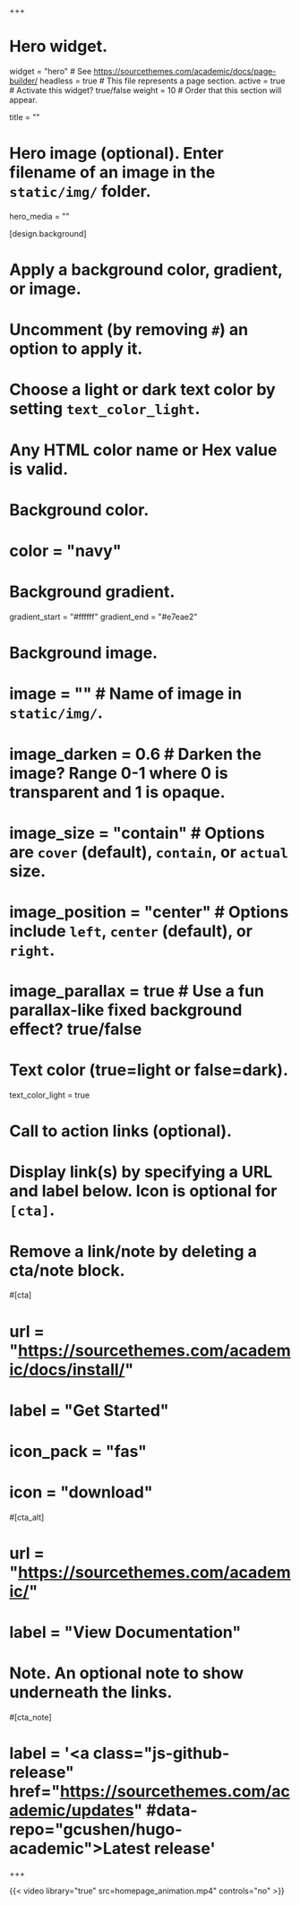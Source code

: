 +++
# Hero widget.
widget = "hero"  # See https://sourcethemes.com/academic/docs/page-builder/
headless = true  # This file represents a page section.
active = true  # Activate this widget? true/false
weight = 10  # Order that this section will appear.

title = ""

# Hero image (optional). Enter filename of an image in the `static/img/` folder.
hero_media = ""

[design.background]
  # Apply a background color, gradient, or image.
  #   Uncomment (by removing `#`) an option to apply it.
  #   Choose a light or dark text color by setting `text_color_light`.
  #   Any HTML color name or Hex value is valid.

  # Background color.
  # color = "navy"
  
  # Background gradient.
  gradient_start = "#ffffff"
  gradient_end = "#e7eae2"
  
  # Background image.
  # image = ""  # Name of image in `static/img/`.
  # image_darken = 0.6  # Darken the image? Range 0-1 where 0 is transparent and 1 is opaque.
  # image_size = "contain"  #  Options are `cover` (default), `contain`, or `actual` size.
  # image_position = "center"  # Options include `left`, `center` (default), or `right`.
  # image_parallax = true  # Use a fun parallax-like fixed background effect? true/false
  
  # Text color (true=light or false=dark).
  text_color_light = true

# Call to action links (optional).
#   Display link(s) by specifying a URL and label below. Icon is optional for `[cta]`.
#   Remove a link/note by deleting a cta/note block.
#[cta]
#  url = "https://sourcethemes.com/academic/docs/install/"
#  label = "Get Started"
#  icon_pack = "fas"
#  icon = "download"
  
#[cta_alt]
#  url = "https://sourcethemes.com/academic/"
#  label = "View Documentation"

# Note. An optional note to show underneath the links.
#[cta_note]
#  label = '<a class="js-github-release" href="https://sourcethemes.com/academic/updates" #data-repo="gcushen/hugo-academic">Latest release<!-- V --></a>'
+++

{{< video library="true" src=homepage_animation.mp4" controls="no" >}}
